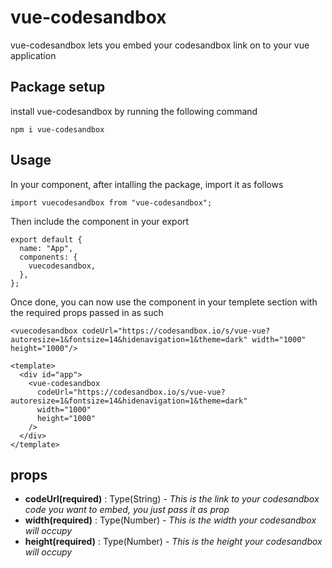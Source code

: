 # vue-codesandbox
vue-codesandbox lets you embed your codesandbox link on to your vue application

## Package setup
install vue-codesandbox by running the following command
```
npm i vue-codesandbox
```
## Usage
In your component, after intalling the package, import it as follows
```
import vuecodesandbox from "vue-codesandbox";
```
Then include the component in your export

```
export default {
  name: "App",
  components: {
    vuecodesandbox,
  },
};
```
Once done, you can now use the component in your templete section with the required props passed in as such

```
<vuecodesandbox codeUrl="https://codesandbox.io/s/vue-vue?autoresize=1&fontsize=14&hidenavigation=1&theme=dark" width="1000" height="1000"/>
```

```
<template>
  <div id="app">
    <vue-codesandbox
      codeUrl="https://codesandbox.io/s/vue-vue?autoresize=1&fontsize=14&hidenavigation=1&theme=dark"
      width="1000"
      height="1000"
    />
  </div>
</template>

```

## props
- **codeUrl(required)** : Type(String) - _This is the link to your codesandbox code you want to embed, you just pass it as prop_
- **width(required)** : Type(Number) - _This is the width your codesandbox will occupy_
- **height(required)** : Type(Number) - _This is the height your codesandbox will occupy_
